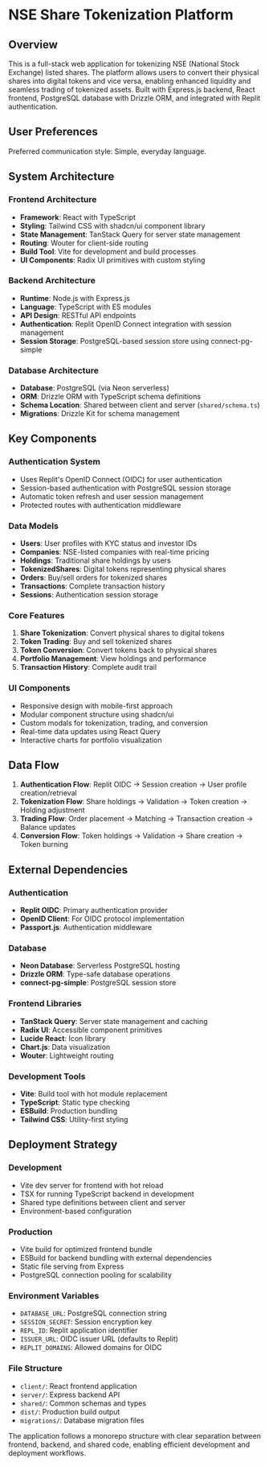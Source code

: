 # NSE Share Tokenization Platform

## Overview

This is a full-stack web application for tokenizing NSE (National Stock Exchange) listed shares. The platform allows users to convert their physical shares into digital tokens and vice versa, enabling enhanced liquidity and seamless trading of tokenized assets. Built with Express.js backend, React frontend, PostgreSQL database with Drizzle ORM, and integrated with Replit authentication.

## User Preferences

Preferred communication style: Simple, everyday language.

## System Architecture

### Frontend Architecture
- **Framework**: React with TypeScript
- **Styling**: Tailwind CSS with shadcn/ui component library
- **State Management**: TanStack Query for server state management
- **Routing**: Wouter for client-side routing
- **Build Tool**: Vite for development and build processes
- **UI Components**: Radix UI primitives with custom styling

### Backend Architecture
- **Runtime**: Node.js with Express.js
- **Language**: TypeScript with ES modules
- **API Design**: RESTful API endpoints
- **Authentication**: Replit OpenID Connect integration with session management
- **Session Storage**: PostgreSQL-based session store using connect-pg-simple

### Database Architecture
- **Database**: PostgreSQL (via Neon serverless)
- **ORM**: Drizzle ORM with TypeScript schema definitions
- **Schema Location**: Shared between client and server (`shared/schema.ts`)
- **Migrations**: Drizzle Kit for schema management

## Key Components

### Authentication System
- Uses Replit's OpenID Connect (OIDC) for user authentication
- Session-based authentication with PostgreSQL session storage
- Automatic token refresh and user session management
- Protected routes with authentication middleware

### Data Models
- **Users**: User profiles with KYC status and investor IDs
- **Companies**: NSE-listed companies with real-time pricing
- **Holdings**: Traditional share holdings by users
- **TokenizedShares**: Digital tokens representing physical shares
- **Orders**: Buy/sell orders for tokenized shares
- **Transactions**: Complete transaction history
- **Sessions**: Authentication session storage

### Core Features
1. **Share Tokenization**: Convert physical shares to digital tokens
2. **Token Trading**: Buy and sell tokenized shares
3. **Token Conversion**: Convert tokens back to physical shares
4. **Portfolio Management**: View holdings and performance
5. **Transaction History**: Complete audit trail

### UI Components
- Responsive design with mobile-first approach
- Modular component structure using shadcn/ui
- Custom modals for tokenization, trading, and conversion
- Real-time data updates using React Query
- Interactive charts for portfolio visualization

## Data Flow

1. **Authentication Flow**: Replit OIDC → Session creation → User profile creation/retrieval
2. **Tokenization Flow**: Share holdings → Validation → Token creation → Holding adjustment
3. **Trading Flow**: Order placement → Matching → Transaction creation → Balance updates
4. **Conversion Flow**: Token holdings → Validation → Share creation → Token burning

## External Dependencies

### Authentication
- **Replit OIDC**: Primary authentication provider
- **OpenID Client**: For OIDC protocol implementation
- **Passport.js**: Authentication middleware

### Database
- **Neon Database**: Serverless PostgreSQL hosting
- **Drizzle ORM**: Type-safe database operations
- **connect-pg-simple**: PostgreSQL session store

### Frontend Libraries
- **TanStack Query**: Server state management and caching
- **Radix UI**: Accessible component primitives
- **Lucide React**: Icon library
- **Chart.js**: Data visualization
- **Wouter**: Lightweight routing

### Development Tools
- **Vite**: Build tool with hot module replacement
- **TypeScript**: Static type checking
- **ESBuild**: Production bundling
- **Tailwind CSS**: Utility-first styling

## Deployment Strategy

### Development
- Vite dev server for frontend with hot reload
- TSX for running TypeScript backend in development
- Shared type definitions between client and server
- Environment-based configuration

### Production
- Vite build for optimized frontend bundle
- ESBuild for backend bundling with external dependencies
- Static file serving from Express
- PostgreSQL connection pooling for scalability

### Environment Variables
- `DATABASE_URL`: PostgreSQL connection string
- `SESSION_SECRET`: Session encryption key
- `REPL_ID`: Replit application identifier
- `ISSUER_URL`: OIDC issuer URL (defaults to Replit)
- `REPLIT_DOMAINS`: Allowed domains for OIDC

### File Structure
- `client/`: React frontend application
- `server/`: Express backend API
- `shared/`: Common schemas and types
- `dist/`: Production build output
- `migrations/`: Database migration files

The application follows a monorepo structure with clear separation between frontend, backend, and shared code, enabling efficient development and deployment workflows.